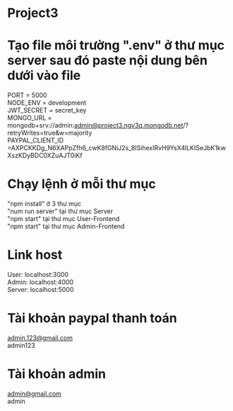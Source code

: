 # Project3
# Tạo file môi trường ".env" ở thư mục server sau đó paste nội dung bên dưới vào file
PORT = 5000\
NODE_ENV = development\
JWT_SECRET = secret_key\
MONGO_URL = mongodb+srv://admin:admin@project3.ngv3q.mongodb.net/?retryWrites=true&w=majority\
PAYPAL_CLIENT_ID =AXPCKKDg_N6XAPpZfh6_cwK8fGNiJ2s_8ISihexIRvH9YsX4lLKISeJbK1kwXszKDyBDC0XZuAJT0iKf

# Chạy lệnh ở mỗi thư mục
"npm install" ở 3 thư mục\
"num run server" tại thư mục Server\
"npm start" tại thư mục User-Frontend\
"npm start" tại thư mục Admin-Frontend

# Link host
User: localhost:3000\
Admin: localhost:4000\
Server: localhost:5000

# Tài khoản paypal thanh toán
admin.123@gmail.com\
admin123

# Tài khoản admin 
admin@gmail.com\
admin